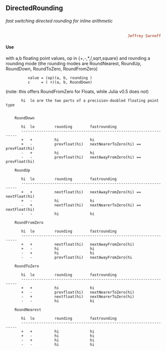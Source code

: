 ## DirectedRounding
###### fast switching directed rounding for inline arithmetic
```ruby
                                                       Jeffrey Sarnoff © 2016-Mar-22 at New York
```

#### Use

with a,b floating point values, op in {+,-,*,/,sqrt,square} and rounding a rounding mode
  (the rounding modes are RoundNearest, RoundUp, RoundDown, RoundToZero, RoundFromZero)

              value = (op)(a, b, rounding )       
              c     = ( +)(a, b, RoundDown)

  (note: this offers RoundFromZero for Floats, while Julia v0.5 does not)

```
       hi  lo are the two parts of a precision-doubled floating point type
       

    RoundDown
    
       hi  lo         rounding        fastrounding
       --------------------------------------------------------------------
       +   +          hi              hi
       +   -          prevfloat(hi)   nextNearerToZero(hi) == prevFloat(hi)
       -   +          hi              hi
       -   -          prevfloat(hi)   nextAwayFromZero(hi) == prevFloat(hi)
       
    RoundUp
    
       hi  lo         rounding        fastrounding
       --------------------------------------------------------------------
       +   +          nextfloat(hi)   nextAwayFromZero(hi) == nextFloat(hi)
       +   -          hi              hi
       -   +          nextfloat(hi)   nextNearerToZero(hi) == nextFloat(hi)
       -   -          hi              hi
       
    RoundFromZero
       
       hi  lo         rounding        fastrounding
       --------------------------------------------------------------------
       +   +          nextfloat(hi)   nextAwayFromZero(hi)
       +   -          hi              hi
       -   +          hi              hi
       -   -          prevfloat(hi)   nextAwayFromZero(hi
       
    RoundToZero
       
       hi  lo         rounding        fastrounding
       --------------------------------------------------------------------
       +   +          hi              hi
       +   -          prevfloat(hi)   nextNearerToZero(hi)
       -   +          nextfloat(hi)   nextNearerToZero(hi)
       -   -          hi              hi
       
    RoundNearest
       
       hi  lo         rounding        fastrounding
       --------------------------------------------------------------------
       +   +          hi              hi
       +   -          hi              hi
       -   +          hi              hi
       -   -          hi              hi
```
